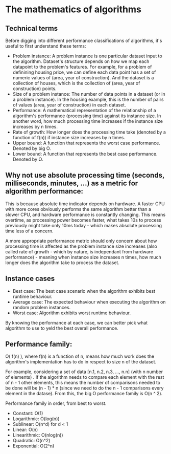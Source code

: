 # The mathematics of algorithms

## Technical terms

Before digging into different performance classifications of algorithms, it's useful to first understand these terms:

- Problem instance: A problem instance is one particular dataset input to the algorithm. Dataset's structure depends on how we map each datapoint to the problem's features. For example, for a problem of definining housing price, we can define each data point has a set of numeric values of (area, year of construction). And the dataset is a collection of houses, which is the collection of (area, year of construction) points.
- Size of a problem instance: The number of data points in a dataset (or in a problem instance). In the housing example, this is the number of pairs of values (area, year of construction) in each dataset.
- Performance: A mathematical representation of the relationship of a algorithm's performance (processing time) against its instance size. In another word, how much processing time increases if the instance size increases by n times. 
- Rate of growth: How longer does the processing time take (denoted by a function of f(n)) if instance size increases by n times.
- Upper bound: A function that represents the worst case performance. Denoted by big O.
- Lower bound: A function that represents the best case performance. Denoted by Ω.

## Why not use absolute processing time (seconds, milliseconds, minutes, ...) as a metric for algorithm performance:

This is because absolute time indicator depends on hardware. A faster CPU with more cores obviously performs the same algorithm better than a slower CPU, and hardware performance is constantly changing. This means overtime, as processing power becomes faster, what takes 10s to process previously might take only 10ms today - which makes absolute processing time less of a concern.

A more appropriate performance metric should only concern about how processing time is affected as the problem instance size increases (also called rate of growth - which by nature, is independant from hardware performance) - meaning when instance size increases n times, how much longer does the algorithm take to process the dataset.

## Instance cases

- Best case: The best case scenario when the algorithm exhibits best runtime behaviour.
- Average case: The expected behaviour when executing the algorithm on random problem instances.
- Worst case: Algorithm exhibits worst runtime behaviour.

By knowing the performance at each case, we can better pick what algorithm to use to yeld the best overall performance.

## Performance family:

O( f(n) ), where f(n) is a function of n, means how much work does the algorithm's implementation has to do in respect to size n of the dataset.

For example, considering a set of data [n.1, n.2, n.3, ..., n.n] (with n number of elements) . If the algorithm needs to compare each element with the rest of n - 1 other elements, this means the number of comparisons needed to be done will be (n - 1) * n (since we need to do the n - 1 comparisons every element in the datase). From this, the big O performance family is O(n ^ 2).

Performance family in order, from best to worst.

- Constant: O(1)
- Logarithmic: O(log(n))
- Sublinear: O(n^d) for d < 1
- Linear: O(n)
- Linearithmic: O(nlog(n))
- Quadratic: O(n^2)
- Exponential: O(2^n)
  
